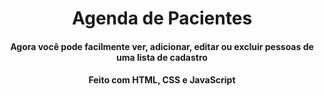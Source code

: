<h1 align="center">Agenda de Pacientes</h1>
<h4 align="center">Agora você pode facilmente ver, adicionar, editar ou excluir pessoas de uma lista de cadastro</h4>
<h4 align="center">Feito com HTML, CSS e JavaScript</h4>
